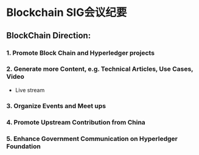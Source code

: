 
# Blockchain SIG会议纪要

## BlockChain Direction: 

### 1. Promote Block Chain and Hyperledger projects

### 2. Generate more Content, e.g. Technical Articles, Use Cases, Video

* Live stream

### 3. Organize Events and Meet ups

### 4. Promote Upstream Contribution from China

### 5. Enhance Government Communication on Hyperledger Foundation
